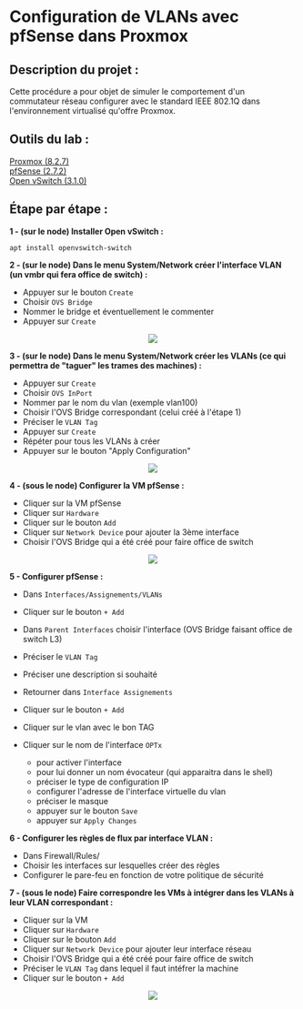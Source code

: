 # Configuration de VLANs avec pfSense dans Proxmox

## Description du projet :
Cette procédure a pour objet de simuler le comportement d'un commutateur réseau configurer avec le standard IEEE 802.1Q dans l'environnement virtualisé qu'offre Proxmox.

## Outils du lab :

[Proxmox (8.2.7)](https://www.proxmox.com/)  
[pfSense (2.7.2)](https://www.pfsense.org/)  
[Open vSwitch (3.1.0)](https://www.openvswitch.org/)  

## Étape par étape : 

**1 - (sur le node) Installer Open vSwitch :**

`apt install openvswitch-switch`

**2 - (sur le node) Dans le menu System/Network créer l'interface VLAN (un vmbr qui fera office de switch) :**

- Appuyer sur le bouton `Create`
- Choisir `OVS Bridge`
- Nommer le bridge et éventuellement le commenter
- Appuyer sur `Create`

<p align="center">
  <img src="https://github.com/user-attachments/assets/91de2ad1-d1f8-4c7f-8603-4f5bf0efce7b">
</p>


**3 - (sur le node) Dans le menu System/Network créer les VLANs (ce qui permettra de "taguer" les trames des machines) :**

- Appuyer sur `Create`
- Choisir `OVS InPort`
- Nommer par le nom du vlan (exemple vlan100)
- Choisir l'OVS Bridge correspondant (celui créé à l'étape 1)
- Préciser le `VLAN Tag`
- Appuyer sur `Create`
- Répéter pour tous les VLANs à créer
- Appuyer sur le bouton "Apply Configuration"

<p align="center">
  <img src="https://github.com/user-attachments/assets/95ceb8ca-26cf-4f5c-86c8-312eb46d5219">
</p>

**4 - (sous le node) Configurer la VM pfSense :**

- Cliquer sur la VM pfSense
- Cliquer sur `Hardware`
- Cliquer sur le bouton `Add`
- Cliquer sur `Network Device` pour ajouter la 3ème interface
- Choisir l'OVS Bridge qui a été créé pour faire office de switch

<p align="center">
  <img src="https://github.com/user-attachments/assets/08c7d2d5-9e8c-4767-9724-1d9f4f032b8d">
</p>

**5 - Configurer pfSense :**

- Dans `Interfaces/Assignements/VLANs`
- Cliquer sur le bouton `+ Add`
- Dans `Parent Interfaces` choisir l'interface (OVS Bridge faisant office de switch L3)
- Préciser le `VLAN Tag`
- Préciser une description si souhaité

- Retourner dans `Interface Assignements`
- Cliquer sur le bouton `+ Add`
- Cliquer sur le vlan avec le bon TAG
- Cliquer sur le nom de l'interface `OPTx`
	- pour activer l'interface
	- pour lui donner un nom évocateur (qui apparaitra dans le shell)
	- préciser le type de configuration IP
	- configurer l'adresse de l'interface virtuelle du vlan
	- préciser le masque
	- appuyer sur le bouton `Save`
	- appuyer sur `Apply Changes`

**6 - Configurer les règles de flux par interface VLAN :**

- Dans Firewall/Rules/
- Choisir les interfaces sur lesquelles créer des règles
- Configurer le pare-feu en fonction de votre politique de sécurité

**7 - (sous le node) Faire correspondre les VMs à intégrer dans les VLANs à leur VLAN correspondant :**

- Cliquer sur la VM
- Cliquer sur `Hardware`
- Cliquer sur le bouton `Add`
- Cliquer sur `Network Device` pour ajouter leur interface réseau
- Choisir l'OVS Bridge qui a été créé pour faire office de switch
- Préciser le `VLAN Tag` dans lequel il faut intéfrer la machine
- Cliquer sur le bouton `+ Add`

<p align="center">
  <img src="https://github.com/user-attachments/assets/a9b46d82-1943-4e21-a682-76765ef086e6">
</p>
